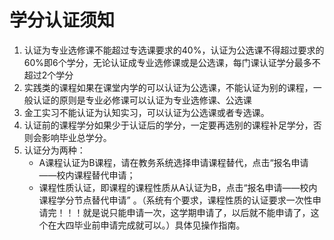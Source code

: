 # 学分认证须知

1. 认证为专业选修课不能超过专选课要求的40%，认证为公选课不得超过要求的60%即6个学分，无论认证成专业选修课或是公选课，每门课认证学分最多不超过2个学分
2. 实践类的课程如果在课堂内学的可以认证为公选课，不能认证为别的课程，一般认证的原则是专业必修课可以认证为专业选修课、公选课
3. 金工实习不能认证为认知实习，可以认证为公选课或者专选课。
4. 认证前的课程学分如果少于认证后的学分，一定要再选别的课程补足学分，否则会影响毕业总学分。
5. 认证分为两种：
   - A课程认证为B课程，请在教务系统选择申请课程替代，点击“报名申请——校内课程替代申请；
   - 课程性质认证，即课程的课程性质从A认证为B，点击“报名申请——校内课程学分节点替代申请” 。（系统有个要求，课程性质的认证要求一次性申请完！！！就是说只能申请一次，这学期申请了，以后就不能申请了，这个在大四毕业前申请完成就可以。）具体见操作指南。